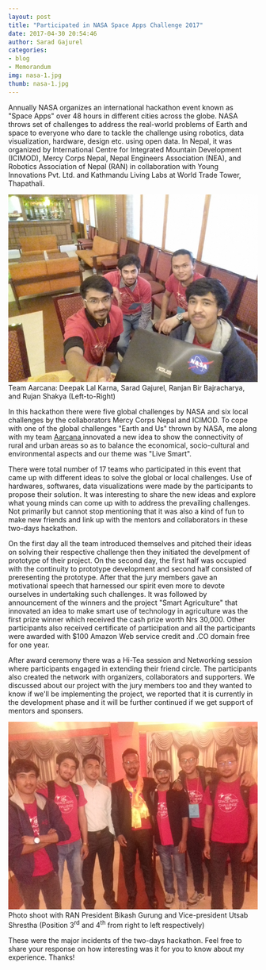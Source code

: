 ```yaml
---
layout: post
title: "Participated in NASA Space Apps Challenge 2017"
date: 2017-04-30 20:54:46
author: Sarad Gajurel
categories:
- blog
- Memorandum
img: nasa-1.jpg
thumb: nasa-1.jpg
---
```


Annually NASA organizes an international hackathon event known as "Space Apps" over 48 hours in different cities across the globe. NASA throws set of challenges to address the real-world problems of Earth and space to everyone who dare to tackle the challenge using robotics, data visualization, hardware, design etc. using open data. In Nepal, it was organized by International Centre for Integrated Mountain Development (ICIMOD),<!--more--> Mercy Corps Nepal, Nepal Engineers Association (NEA), and Robotics Association of Nepal (RAN) in collaboration with Young Innovations Pvt. Ltd. and Kathmandu Living Labs at World Trade Tower, Thapathali.

<img src="/assets/img/blog/nasa-3.jpg" alt="Team Aarcana">
Team Aarcana: Deepak Lal Karna, Sarad Gajurel, Ranjan Bir Bajracharya, and Rujan Shakya (Left-to-Right)

In this hackathon there were five global challenges by NASA and six local challenges by the collaborators Mercy Corps Nepal and ICIMOD. To cope with one of the global challenges "Earth and Us" thrown by NASA, me along with my team <a href="https://aarcana.github.io" target="_blank">Aarcana <i class="fa fa-external-link" aria-hidden="true"></i></a> innovated a new idea to show the connectivity of rural and urban areas so as to balance the economical, socio-cultural and environmental aspects and our theme was "Live Smart".

There were total number of 17 teams who participated in this event that came up with different ideas to solve the global or local challenges. Use of hardwares, softwares, data visualizations were made by the participants to propose their solution. It was interesting to share the new ideas and explore what young minds can come up with to address the prevailing challenges. Not primarily but cannot stop mentioning that it was also a kind of fun to make new friends and link up with the mentors and collaborators in these two-days hackathon.

On the first day all the team introduced themselves and pitched their ideas on solving their respective challenge then they initiated the develpment of prototype of their project. On the second day, the first half was occupied with the continuity to prototype development and second half consisted of preresenting the prototype. After that the jury members gave an motivational speech that harnessed our spirit even more to devote ourselves in undertaking such challenges. It was followed by announcement of the winners and the project "Smart Agriculture" that innovated an idea to make smart use of technology in agriculture was the first prize winner which received the cash prize worth Nrs 30,000. Other participants also received certificate of participation and all the participants were awarded with $100 Amazon Web service credit and .CO domain free for one year.

After award ceremony there was a Hi-Tea session and Networking session where participants engaged in extending their friend circle. The participants also created the network with organizers, collaborators and supporters. We discussed about our project with the jury members too and they wanted to know if we'll be implementing the project, we reported that it is currently in the development phase and it will be further continued if we get support of mentors and sponsers.

<img src="/assets/img/blog/nasa-2.jpg" alt="Aarcana with RAN president and vice president">
Photo shoot with RAN President Bikash Gurung and Vice-president Utsab Shrestha (Position 3<sup>rd</sup> and 4<sup>th</sup> from right to left respectively)


These were the major incidents of the two-days hackathon. Feel free to share your response on how interesting was it for you to know about my experience. Thanks!